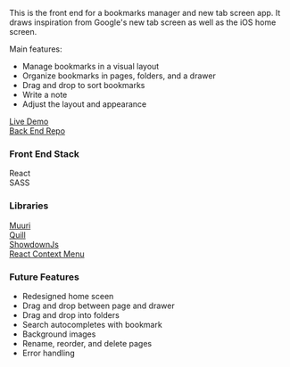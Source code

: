 This is the front end for a bookmarks manager and new tab screen app. It draws inspiration from Google's new tab screen as well as the iOS home screen.

Main features:
- Manage bookmarks in a visual layout
- Organize bookmarks in pages, folders, and a drawer
- Drag and drop to sort bookmarks
- Write a note
- Adjust the layout and appearance

[Live Demo](http://localhost:3000)<br/>
[Back End Repo](https://github.com/Taeil2/bookmarks-manager-back)

### Front End Stack
React<br/>
SASS

### Libraries
[Muuri](https://paol-imi.github.io/muuri-react/)<br/>
[Quill](https://quilljs.com/)<br/>
[ShowdownJs](http://showdownjs.com/)<br/>
[React Context Menu](https://github.com/vkbansal/react-contextmenu)

### Future Features

- Redesigned home sceen
- Drag and drop between page and drawer
- Drag and drop into folders
- Search autocompletes with bookmark
- Background images
- Rename, reorder, and delete pages
- Error handling
